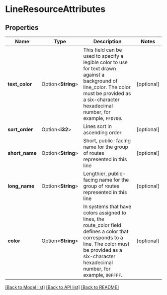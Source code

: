 # LineResourceAttributes

## Properties

Name | Type | Description | Notes
------------ | ------------- | ------------- | -------------
**text_color** | Option<**String**> | This field can be used to specify a legible color to use for text drawn against a background of line_color. The color must be provided as a six-character hexadecimal number, for example, `FFD700`.  | [optional]
**sort_order** | Option<**i32**> | Lines sort in ascending order | [optional]
**short_name** | Option<**String**> | Short, public-facing name for the group of routes represented in this line  | [optional]
**long_name** | Option<**String**> | Lengthier, public-facing name for the group of routes represented in this line  | [optional]
**color** | Option<**String**> | In systems that have colors assigned to lines, the route_color field defines a color that corresponds to a line. The color must be provided as a six-character hexadecimal number, for example, `00FFFF`.  | [optional]

[[Back to Model list]](../README.md#documentation-for-models) [[Back to API list]](../README.md#documentation-for-api-endpoints) [[Back to README]](../README.md)


